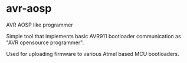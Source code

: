 # avr-aosp
AVR AOSP like programmer

Simple tool that implements basic AVR911 bootloader communication as "AVR opensource programmer".

Used for uploading firmware to various Atmel based MCU bootloaders.
